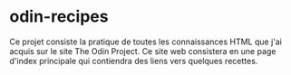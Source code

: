 # odin-recipes
Ce projet consiste la pratique de toutes les connaissances HTML que j'ai acquis sur le site The Odin Project.
Ce site web consistera en une page d'index principale qui contiendra des liens vers quelques recettes.